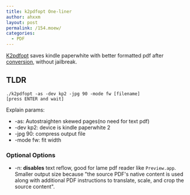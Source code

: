 ```yaml
---
title: k2pdfopt One-liner
author: ahxxm
layout: post
permalink: /154.moew/
categories:
  - PDF
---
```


[K2pdfopt](http://www.willus.com/k2pdfopt/download/) saves kindle paperwhite with better formatted pdf after [conversion](http://www.willus.com/k2pdfopt/help/options.shtml), without jailbreak.

## TLDR

```
./k2pdfopt -as -dev kp2 -jpg 90 -mode fw [filename]
[press ENTER and wait]
```

Explain params:

- -as: Autostraighten skewed pages(no need for text pdf)
- -dev kp2: device is kindle paperwhite 2
- -jpg 90: compress output file
- -mode fw: fit width

### Optional Options

- -n: **disables** text reflow, good for lame pdf reader like `Preview.app`. Smaller output size because "the source PDF's native content is used along with additional PDF instructions to translate, scale, and crop the source content".





